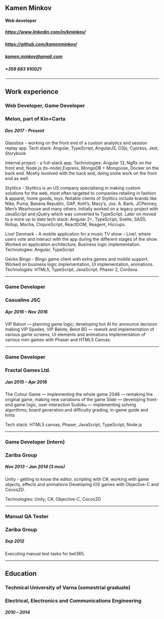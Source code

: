 ## Kamen Minkov

#### Web developer

##### https://www.linkedin.com/in/kminkov/

##### https://github.com/kamenminkov/

##### kamen.minkov@gmail.com

##### +359 883 910021

---

## Work experience

### Web Developer, Game Developer

### Melon, part of Kin+Carta

##### Dec 2017 - Present

Glassbox - working on the front end of a custom analytics and session replay app.
Tech stack: Angular, TypeScript, AngularJS, D3js, Cypress, Jest, Storybook

Internal project - a full-stack app. Technologies: Angular 13, NgRx on the front end; Node.js (ts-node),Express, MongoDB + Mongoose, Docker on the back end. Mostly involved with the back end, doing some work on the front end as well.

Stylitics - Stylitics is an US company specialising in making custom solutions for the web, most often targeted to companies retailing in fashion & apparel, home goods, toys. Notable clients of Stylitics include brands like Nike, Puma, Banana Republic, GAP, Kohl’s, Macy’s, Jos. A. Bank, JCPenney, Men’s Wearhouse and many others.
Initially worked on a legacy project with JavaScript and jQuery which was converted to TypeScript.
Later on moved to a more up to date tech stack: Angular 2+, TypeScript, Svelte, SASS, Rollup, Mocha, ClojureScript, ReactDOM, Reagent, Hiccups.

Live! Denmark - A mobile application for a music TV show – Live!, where users vote and interact with the app during the different stages of the show. Worked on application architecture, Business logic implementation. Technologies: Angular, TypeScript

Gecko Bingo - Bingo game client with extra games and mobile support. Worked on business logic
implementation, UI implementation, animations. Technologies: HTML5, TypeScript, JavaScript, Phaser 2, Cordova.

---

### Game Developer

### Casualino JSC

##### Apr 2016 – Nov 2016

VIP Baloot — planning game logic; developing bot AI for announce decision making
VIP Spades, VIP Belote, Belot BG — rework and implementation of various game screens, UI elements and animations
Implementation of various mini games with Phaser and HTML5 Canvas.

---

### Game Developer

### Fractal Games Ltd.

##### Jan 2015 – Apr 2016

The Colour Game — implementing the whole game
2048 — remaking the original game, making new variations of the game
Slide — developing front-end game logic, user interaction
Sudoku — implementing solving algorithms; board generation and difficulty grading; in-game guide and hints

Tech stack: HTML5 canvas, Phaser, JavaScript, TypeScript, Node.js

---

### Game Developer (intern)

### Zariba Group

##### Nov 2013 – Jan 2014 (3 mos)

Unity - getting to know the editor, scripting with C#, working with game objects, effects and animations
Developing iOS games with Objective-C and Cocos2D.

Technologies: Unity, C#, Objective-C, Cocos2D

---

### Manual QA Tester

### Zariba Group

##### Sep 2012

Executing manual test tasks for bet365.

---

## Education

### Technical University of Varna (semestrial graduate)

### Electrical, Electronics and Communications Engineering

##### 2010 – 2014
